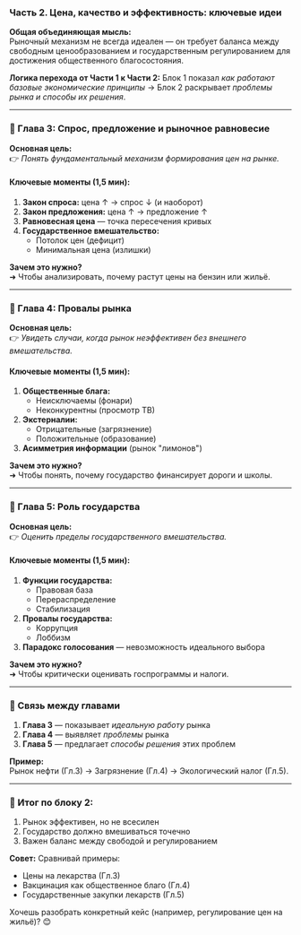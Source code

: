 ### **Часть 2. Цена, качество и эффективность: ключевые идеи**

**Общая объединяющая мысль:**  
Рыночный механизм не всегда идеален — он требует баланса между свободным ценообразованием и государственным регулированием для достижения общественного благосостояния.

**Логика перехода от Части 1 к Части 2:**
Блок 1 показал *как работают базовые экономические принципы* → Блок 2 раскрывает *проблемы рынка и способы их решения*.

---

### **📌 Глава 3: Спрос, предложение и рыночное равновесие**
**Основная цель:**  
👉 *Понять фундаментальный механизм формирования цен на рынке.*

#### **Ключевые моменты (1,5 мин):**
1. **Закон спроса:** цена ↑ → спрос ↓ (и наоборот)
2. **Закон предложения:** цена ↑ → предложение ↑
3. **Равновесная цена** — точка пересечения кривых
4. **Государственное вмешательство:**
   - Потолок цен (дефицит)
   - Минимальная цена (излишки)

**Зачем это нужно?**  
➜ Чтобы анализировать, почему растут цены на бензин или жильё.

---

### **📌 Глава 4: Провалы рынка**
**Основная цель:**  
👉 *Увидеть случаи, когда рынок неэффективен без внешнего вмешательства.*

#### **Ключевые моменты (1,5 мин):**
1. **Общественные блага:**
   - Неисключаемы (фонари)
   - Неконкурентны (просмотр ТВ)
2. **Экстерналии:**
   - Отрицательные (загрязнение)
   - Положительные (образование)
3. **Асимметрия информации** (рынок "лимонов")

**Зачем это нужно?**  
➜ Чтобы понять, почему государство финансирует дороги и школы.

---

### **📌 Глава 5: Роль государства**
**Основная цель:**  
👉 *Оценить пределы государственного вмешательства.*

#### **Ключевые моменты (1,5 мин):**
1. **Функции государства:**
   - Правовая база
   - Перераспределение
   - Стабилизация
2. **Провалы государства:**
   - Коррупция
   - Лоббизм
3. **Парадокс голосования** — невозможность идеального выбора

**Зачем это нужно?**  
➜ Чтобы критически оценивать госпрограммы и налоги.

---

### **🔹 Связь между главами**
1. **Глава 3** — показывает *идеальную работу* рынка
2. **Глава 4** — выявляет *проблемы* рынка
3. **Глава 5** — предлагает *способы решения* этих проблем

**Пример:**  
Рынок нефти (Гл.3) → Загрязнение (Гл.4) → Экологический налог (Гл.5).

---

### **🎯 Итог по блоку 2:**
1. Рынок эффективен, но не всесилен
2. Государство должно вмешиваться точечно
3. Важен баланс между свободой и регулированием

**Совет:** Сравнивай примеры:
- Цены на лекарства (Гл.3)
- Вакцинация как общественное благо (Гл.4)
- Государственные закупки лекарств (Гл.5)

Хочешь разобрать конкретный кейс (например, регулирование цен на жильё)? 😊